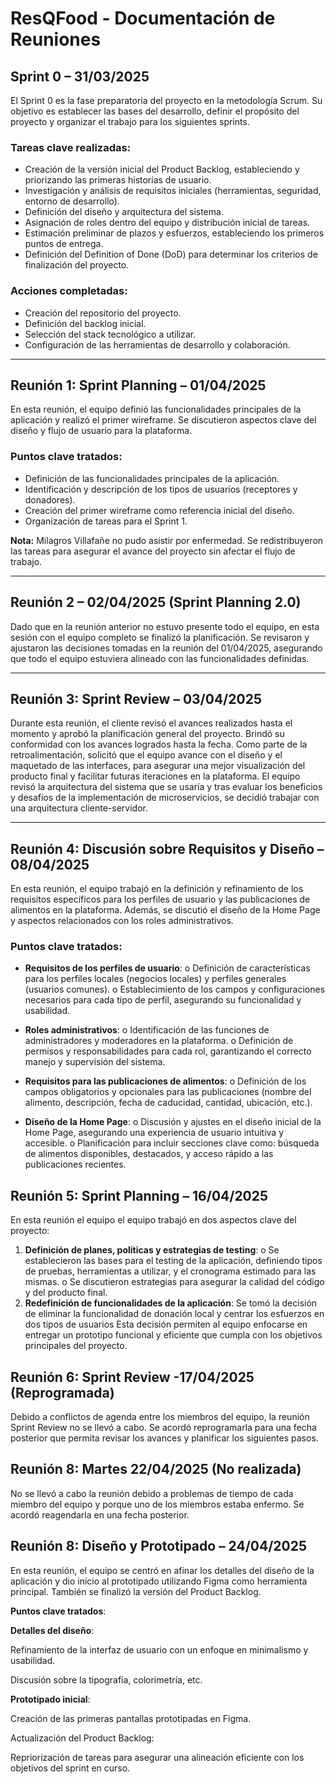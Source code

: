 #  ResQFood - Documentación de Reuniones

##  Sprint 0 – 31/03/2025
El Sprint 0 es la fase preparatoria del proyecto en la metodología Scrum. Su objetivo es establecer las bases del desarrollo, definir el propósito del proyecto y organizar el trabajo para los siguientes sprints.

###  Tareas clave realizadas:
- Creación de la versión inicial del Product Backlog, estableciendo y priorizando las primeras historias de usuario.
- Investigación y análisis de requisitos iniciales (herramientas, seguridad, entorno de desarrollo).
- Definición del diseño y arquitectura del sistema.
- Asignación de roles dentro del equipo y distribución inicial de tareas.
- Estimación preliminar de plazos y esfuerzos, estableciendo los primeros puntos de entrega.
- Definición del Definition of Done (DoD) para determinar los criterios de finalización del proyecto.

###  Acciones completadas:
- Creación del repositorio del proyecto.
- Definición del backlog inicial.
- Selección del stack tecnológico a utilizar.
- Configuración de las herramientas de desarrollo y colaboración.

---

##  Reunión 1: Sprint Planning – 01/04/2025
En esta reunión, el equipo definió las funcionalidades principales de la aplicación y realizó el primer wireframe. Se discutieron aspectos clave del diseño y flujo de usuario para la plataforma.

###  Puntos clave tratados:
- Definición de las funcionalidades principales de la aplicación.
- Identificación y descripción de los tipos de usuarios (receptores y donadores).
- Creación del primer wireframe como referencia inicial del diseño.
- Organización de tareas para el Sprint 1.

**Nota:** Milagros Villafañe no pudo asistir por enfermedad. Se redistribuyeron las tareas para asegurar el avance del proyecto sin afectar el flujo de trabajo.

---

## Reunión 2 – 02/04/2025 (Sprint Planning 2.0)
Dado que en la reunión anterior no estuvo presente todo el equipo, en esta sesión con el equipo completo se finalizó la planificación. Se revisaron y ajustaron las decisiones tomadas en la reunión del 01/04/2025, asegurando que todo el equipo estuviera alineado con las funcionalidades definidas.

---
## Reunión 3: Sprint Review – 03/04/2025 

Durante esta reunión, el cliente revisó el avances realizados hasta el momento y aprobó la planificación general del proyecto. Brindó su conformidad con los avances logrados hasta la fecha. Como parte de la retroalimentación, solicitó que el equipo avance con el diseño y el maquetado de las interfaces, para asegurar una mejor visualización del producto final y facilitar futuras iteraciones en la plataforma. El equipo revisó la arquitectura del sistema que se usaría  y tras evaluar los beneficios y desafíos de la implementación de microservicios, se decidió trabajar con una arquitectura cliente-servidor.


---
## Reunión 4: Discusión sobre Requisitos y Diseño – 08/04/2025
En esta reunión, el equipo trabajó en la definición y refinamiento de los requisitos específicos para los perfiles de usuario y las publicaciones de alimentos en la plataforma. Además, se discutió el diseño de la Home Page y aspectos relacionados con los roles administrativos.
### Puntos clave tratados:

- **Requisitos de los perfiles de usuario**:
o	Definición de características para los perfiles locales (negocios locales) y perfiles generales (usuarios comunes).
o	Establecimiento de los campos y configuraciones necesarios para cada tipo de perfil, asegurando su funcionalidad y usabilidad.

-  **Roles administrativos**:
o	Identificación de las funciones de administradores y moderadores en la plataforma.
o	Definición de permisos y responsabilidades para cada rol, garantizando el correcto manejo y supervisión del sistema.

-	**Requisitos para las publicaciones de alimentos**:
o	Definición de los campos obligatorios y opcionales para las publicaciones (nombre del alimento, descripción, fecha de caducidad, cantidad, ubicación, etc.).

-	**Diseño de la Home Page**:
o	Discusión y ajustes en el diseño inicial de la Home Page, asegurando una experiencia de usuario intuitiva y accesible.
o	Planificación para incluir secciones clave como: búsqueda de alimentos disponibles, destacados, y acceso rápido a las publicaciones recientes.

## Reunión 5: Sprint Planning – 16/04/2025
En esta reunión el equipo el equipo trabajó en dos aspectos clave del proyecto:
1.	**Definición de planes, políticas y estrategias de testing**:
o	Se establecieron las bases para el testing de la aplicación, definiendo tipos de pruebas, herramientas a utilizar, y el cronograma estimado para las mismas.
o	Se discutieron estrategias para asegurar la calidad del código y del producto final.
2.	**Redefinición de funcionalidades de la aplicación**: Se tomó la decisión de eliminar la funcionalidad de donación local y centrar los esfuerzos en dos tipos de usuarios 
Esta decisión permiten al equipo enfocarse en entregar un prototipo funcional y eficiente que cumpla con los objetivos principales del proyecto.

## Reunión 6: Sprint Review -17/04/2025 (Reprogramada)
Debido a conflictos de agenda entre los miembros del equipo, la reunión Sprint Review no se llevó a cabo. Se acordó reprogramarla para una fecha posterior que permita revisar los avances y planificar los siguientes pasos.

## Reunión 8: Martes 22/04/2025 (No realizada)

No se llevó a cabo la reunión debido a problemas de tiempo de cada miembro del equipo y porque uno de los miembros estaba enfermo. Se acordó reagendarla en una fecha posterior.

## Reunión 8: Diseño y Prototipado – 24/04/2025

En esta reunión, el equipo se centró en afinar los detalles del diseño de la aplicación y dio inicio al prototipado utilizando Figma como herramienta principal. También se finalizó la versión del Product Backlog.

**Puntos clave tratados**:

**Detalles del diseño**:

Refinamiento de la interfaz de usuario con un enfoque en minimalismo y usabilidad.

Discusión sobre la tipografía, colorimetría, etc.

**Prototipado inicial**:

Creación de las primeras pantallas prototipadas en Figma.

Actualización del Product Backlog:

Repriorización de tareas para asegurar una alineación eficiente con los objetivos del sprint en curso.